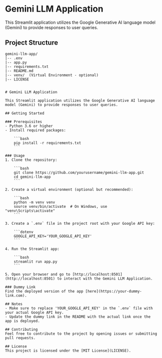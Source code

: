 # Gemini LLM Application

This Streamlit application utilizes the Google Generative AI language model (Gemini) to provide responses to user queries.

## Project Structure

```plaintext
gemini-llm-app/
|-- .env
|-- app.py
|-- requirements.txt
|-- README.md
|-- venv/  (Virtual Environment - optional)
|-- LICENSE


# Gemini LLM Application

This Streamlit application utilizes the Google Generative AI language model (Gemini) to provide responses to user queries.

## Getting Started

### Prerequisites
- Python 3.6 or higher
- Install required packages:

    ```bash
    pip install -r requirements.txt
    ```

### Usage
1. Clone the repository:

    ```bash
    git clone https://github.com/yourusername/gemini-llm-app.git
    cd gemini-llm-app
    ```

2. Create a virtual environment (optional but recommended):

    ```bash
    python -m venv venv
    source venv/bin/activate  # On Windows, use "venv\Scripts\activate"
    ```

3. Create a `.env` file in the project root with your Google API key:

    ```dotenv
    GOOGLE_API_KEY='YOUR_GOOGLE_API_KEY'
    ```

4. Run the Streamlit app:

    ```bash
    streamlit run app.py
    ```

5. Open your browser and go to [http://localhost:8501](http://localhost:8501) to interact with the Gemini LLM Application.

### Dummy Link
Find the deployed version of the app [here](https://your-dummy-link.com).

## Notes
- Make sure to replace 'YOUR_GOOGLE_API_KEY' in the `.env` file with your actual Google API key.
- Update the dummy link in the README with the actual link once the app is deployed.

## Contributing
Feel free to contribute to the project by opening issues or submitting pull requests.

## License
This project is licensed under the [MIT License](LICENSE).
